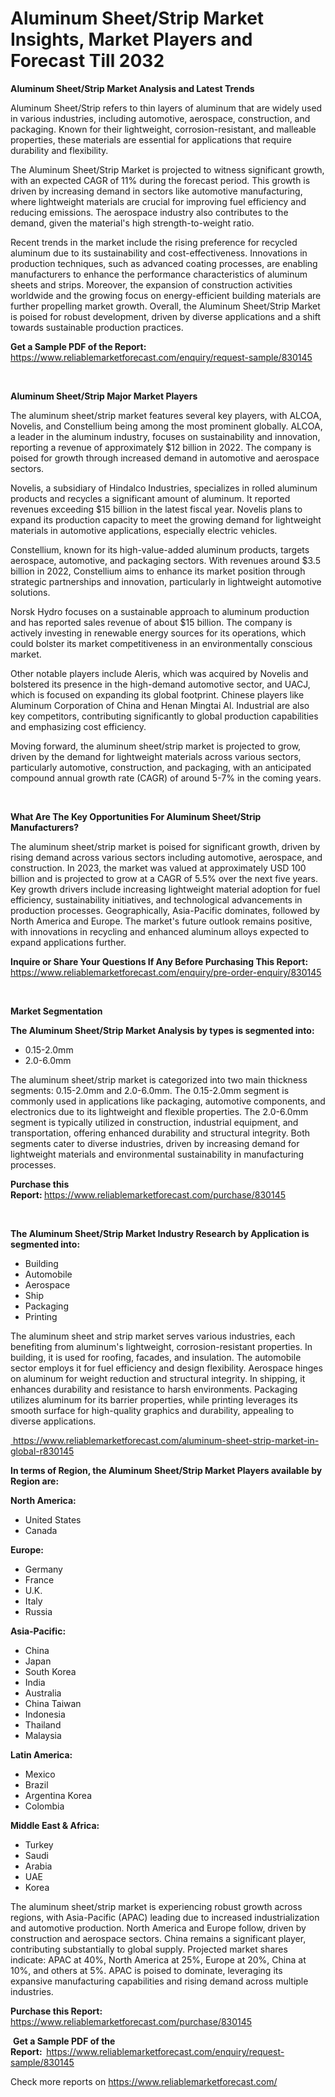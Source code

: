 <p><h1>Aluminum Sheet/Strip Market Insights, Market Players and Forecast Till 2032</h1></p><p><strong>Aluminum Sheet/Strip Market Analysis and Latest Trends</strong></p>
<p><p>Aluminum Sheet/Strip refers to thin layers of aluminum that are widely used in various industries, including automotive, aerospace, construction, and packaging. Known for their lightweight, corrosion-resistant, and malleable properties, these materials are essential for applications that require durability and flexibility.</p><p>The Aluminum Sheet/Strip Market is projected to witness significant growth, with an expected CAGR of 11% during the forecast period. This growth is driven by increasing demand in sectors like automotive manufacturing, where lightweight materials are crucial for improving fuel efficiency and reducing emissions. The aerospace industry also contributes to the demand, given the material's high strength-to-weight ratio.</p><p>Recent trends in the market include the rising preference for recycled aluminum due to its sustainability and cost-effectiveness. Innovations in production techniques, such as advanced coating processes, are enabling manufacturers to enhance the performance characteristics of aluminum sheets and strips. Moreover, the expansion of construction activities worldwide and the growing focus on energy-efficient building materials are further propelling market growth. Overall, the Aluminum Sheet/Strip Market is poised for robust development, driven by diverse applications and a shift towards sustainable production practices.</p></p>
<p><strong>Get a Sample PDF of the Report:&nbsp;</strong> <a href="https://www.reliablemarketforecast.com/enquiry/request-sample/830145?utm_campaign=3178&utm_medium=2&utm_source=Github&utm_content=ia&utm_term=25032025&utm_id=aluminum-sheetstrip">https://www.reliablemarketforecast.com/enquiry/request-sample/830145</a></p>
<p>&nbsp;</p>
<p><strong>Aluminum Sheet/Strip Major Market Players</strong></p>
<p><p>The aluminum sheet/strip market features several key players, with ALCOA, Novelis, and Constellium being among the most prominent globally. ALCOA, a leader in the aluminum industry, focuses on sustainability and innovation, reporting a revenue of approximately $12 billion in 2022. The company is poised for growth through increased demand in automotive and aerospace sectors.</p><p>Novelis, a subsidiary of Hindalco Industries, specializes in rolled aluminum products and recycles a significant amount of aluminum. It reported revenues exceeding $15 billion in the latest fiscal year. Novelis plans to expand its production capacity to meet the growing demand for lightweight materials in automotive applications, especially electric vehicles.</p><p>Constellium, known for its high-value-added aluminum products, targets aerospace, automotive, and packaging sectors. With revenues around $3.5 billion in 2022, Constellium aims to enhance its market position through strategic partnerships and innovation, particularly in lightweight automotive solutions.</p><p>Norsk Hydro focuses on a sustainable approach to aluminum production and has reported sales revenue of about $15 billion. The company is actively investing in renewable energy sources for its operations, which could bolster its market competitiveness in an environmentally conscious market.</p><p>Other notable players include Aleris, which was acquired by Novelis and bolstered its presence in the high-demand automotive sector, and UACJ, which is focused on expanding its global footprint. Chinese players like Aluminum Corporation of China and Henan Mingtai Al. Industrial are also key competitors, contributing significantly to global production capabilities and emphasizing cost efficiency.</p><p>Moving forward, the aluminum sheet/strip market is projected to grow, driven by the demand for lightweight materials across various sectors, particularly automotive, construction, and packaging, with an anticipated compound annual growth rate (CAGR) of around 5-7% in the coming years.</p></p>
<p>&nbsp;</p>
<p><strong>What Are The Key Opportunities For Aluminum Sheet/Strip Manufacturers?</strong></p>
<p><p>The aluminum sheet/strip market is poised for significant growth, driven by rising demand across various sectors including automotive, aerospace, and construction. In 2023, the market was valued at approximately USD 100 billion and is projected to grow at a CAGR of 5.5% over the next five years. Key growth drivers include increasing lightweight material adoption for fuel efficiency, sustainability initiatives, and technological advancements in production processes. Geographically, Asia-Pacific dominates, followed by North America and Europe. The market's future outlook remains positive, with innovations in recycling and enhanced aluminum alloys expected to expand applications further.</p></p>
<p><strong>Inquire or Share Your Questions If Any Before Purchasing This Report:</strong> <a href="https://www.reliablemarketforecast.com/enquiry/pre-order-enquiry/830145?utm_campaign=3178&utm_medium=2&utm_source=Github&utm_content=ia&utm_term=25032025&utm_id=aluminum-sheetstrip">https://www.reliablemarketforecast.com/enquiry/pre-order-enquiry/830145</a></p>
<p>&nbsp;</p>
<p><strong>Market Segmentation</strong></p>
<p><strong>The Aluminum Sheet/Strip Market Analysis by types is segmented into:</strong></p>
<p><ul><li>0.15-2.0mm</li><li>2.0-6.0mm</li></ul></p>
<p><p>The aluminum sheet/strip market is categorized into two main thickness segments: 0.15-2.0mm and 2.0-6.0mm. The 0.15-2.0mm segment is commonly used in applications like packaging, automotive components, and electronics due to its lightweight and flexible properties. The 2.0-6.0mm segment is typically utilized in construction, industrial equipment, and transportation, offering enhanced durability and structural integrity. Both segments cater to diverse industries, driven by increasing demand for lightweight materials and environmental sustainability in manufacturing processes.</p></p>
<p><strong>Purchase this Report:&nbsp;</strong><a href="https://www.reliablemarketforecast.com/purchase/830145?utm_campaign=3178&utm_medium=2&utm_source=Github&utm_content=ia&utm_term=25032025&utm_id=aluminum-sheetstrip">https://www.reliablemarketforecast.com/purchase/830145</a></p>
<p>&nbsp;</p>
<p><strong>The Aluminum Sheet/Strip Market Industry Research by Application is segmented into:</strong></p>
<p><ul><li>Building</li><li>Automobile</li><li>Aerospace</li><li>Ship</li><li>Packaging</li><li>Printing</li></ul></p>
<p><p>The aluminum sheet and strip market serves various industries, each benefiting from aluminum's lightweight, corrosion-resistant properties. In building, it is used for roofing, facades, and insulation. The automobile sector employs it for fuel efficiency and design flexibility. Aerospace hinges on aluminum for weight reduction and structural integrity. In shipping, it enhances durability and resistance to harsh environments. Packaging utilizes aluminum for its barrier properties, while printing leverages its smooth surface for high-quality graphics and durability, appealing to diverse applications.</p></p>
<p><a href="https://www.reliablemarketforecast.com/aluminum-sheet-strip-market-in-global-r830145?utm_campaign=3178&utm_medium=2&utm_source=Github&utm_content=ia&utm_term=25032025&utm_id=aluminum-sheetstrip">&nbsp;https://www.reliablemarketforecast.com/aluminum-sheet-strip-market-in-global-r830145</a></p>
<p><strong>In terms of Region, the Aluminum Sheet/Strip Market Players available by Region are:</strong></p>
<p>
    <p> <strong> North America: </strong>
        <ul>
            <li>United States</li>
            <li>Canada</li>
        </ul>
        </p> 
    <p> <strong> Europe: </strong>
        <ul>
            <li>Germany</li>
            <li>France</li>
            <li>U.K.</li>
            <li>Italy</li>
            <li>Russia</li>
        </ul>
        </p> 
    <p> <strong> Asia-Pacific: </strong>
        <ul>
            <li>China</li>
            <li>Japan</li>
            <li>South Korea</li>
            <li>India</li>
            <li>Australia</li>
            <li>China Taiwan</li>
            <li>Indonesia</li>
            <li>Thailand</li>
            <li>Malaysia</li>
        </ul>
        </p> 
    <p> <strong> Latin America: </strong>
        <ul>
            <li>Mexico</li>
            <li>Brazil</li>
            <li>Argentina Korea</li>
            <li>Colombia</li>
        </ul>
        </p> 
    <p> <strong> Middle East & Africa: </strong>
        <ul>
            <li>Turkey</li>
            <li>Saudi</li>
            <li>Arabia</li>
            <li>UAE</li>
            <li>Korea</li>
        </ul>
    </p>
    </p>
<p><p>The aluminum sheet/strip market is experiencing robust growth across regions, with Asia-Pacific (APAC) leading due to increased industrialization and automotive production. North America and Europe follow, driven by construction and aerospace sectors. China remains a significant player, contributing substantially to global supply. Projected market shares indicate: APAC at 40%, North America at 25%, Europe at 20%, China at 10%, and others at 5%. APAC is poised to dominate, leveraging its expansive manufacturing capabilities and rising demand across multiple industries.</p></p>
<p><strong>Purchase this Report: </strong><a href="https://www.reliablemarketforecast.com/purchase/830145?utm_campaign=3178&utm_medium=2&utm_source=Github&utm_content=ia&utm_term=25032025&utm_id=aluminum-sheetstrip">https://www.reliablemarketforecast.com/purchase/830145</a></p>
<p>&nbsp;<strong>Get a Sample PDF of the Report:&nbsp;&nbsp;</strong><a href="https://www.reliablemarketforecast.com/enquiry/request-sample/830145?utm_campaign=3178&utm_medium=2&utm_source=Github&utm_content=ia&utm_term=25032025&utm_id=aluminum-sheetstrip">https://www.reliablemarketforecast.com/enquiry/request-sample/830145</a></p>
<p><strong></strong></p>
<p>Check more reports on <a href="https://www.reliablemarketforecast.com/?utm_campaign=3178&utm_medium=2&utm_source=Github&utm_content=ia&utm_term=25032025&utm_id=aluminum-sheetstrip">https://www.reliablemarketforecast.com/</a></p>